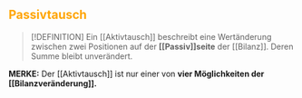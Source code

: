 ## <font color = "orange">Passivtausch</font>

>[!DEFINITION]
>Ein [[Aktivtausch]] beschreibt eine Wertänderung zwischen zwei Positionen auf der **[[Passiv]]seite** der [[Bilanz]]. Deren Summe bleibt unverändert.

**MERKE:** Der [[Aktivtausch]] ist nur einer von **vier Möglichkeiten der [[Bilanzveränderung]].**